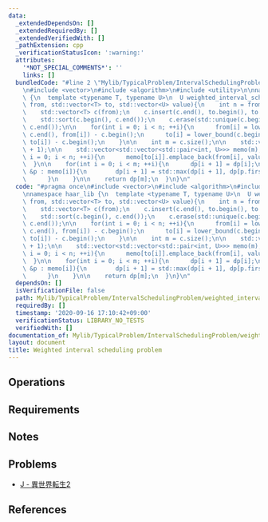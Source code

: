 ```yaml
---
data:
  _extendedDependsOn: []
  _extendedRequiredBy: []
  _extendedVerifiedWith: []
  _pathExtension: cpp
  _verificationStatusIcon: ':warning:'
  attributes:
    '*NOT_SPECIAL_COMMENTS*': ''
    links: []
  bundledCode: "#line 2 \"Mylib/TypicalProblem/IntervalSchedulingProblem/weighted_interval_scheduling.cpp\"\
    \n#include <vector>\n#include <algorithm>\n#include <utility>\n\nnamespace haar_lib\
    \ {\n  template <typename T, typename U>\n  U weighted_interval_scheduling(std::vector<T>\
    \ from, std::vector<T> to, std::vector<U> value){\n    int n = from.size();\n\n\
    \    std::vector<T> c(from);\n    c.insert(c.end(), to.begin(), to.end());\n\n\
    \    std::sort(c.begin(), c.end());\n    c.erase(std::unique(c.begin(), c.end()),\
    \ c.end());\n\n    for(int i = 0; i < n; ++i){\n      from[i] = lower_bound(c.begin(),\
    \ c.end(), from[i]) - c.begin();\n      to[i] = lower_bound(c.begin(), c.end(),\
    \ to[i]) - c.begin();\n    }\n\n    int m = c.size();\n\n    std::vector<U> dp(m\
    \ + 1);\n\n    std::vector<std::vector<std::pair<int, U>>> memo(m);\n    for(int\
    \ i = 0; i < n; ++i){\n      memo[to[i]].emplace_back(from[i], value[i]);\n  \
    \  }\n\n    for(int i = 0; i < m; ++i){\n      dp[i + 1] = dp[i];\n\n      for(auto\
    \ &p : memo[i]){\n        dp[i + 1] = std::max(dp[i + 1], dp[p.first] + p.second);\n\
    \      }\n    }\n\n    return dp[m];\n  }\n}\n"
  code: "#pragma once\n#include <vector>\n#include <algorithm>\n#include <utility>\n\
    \nnamespace haar_lib {\n  template <typename T, typename U>\n  U weighted_interval_scheduling(std::vector<T>\
    \ from, std::vector<T> to, std::vector<U> value){\n    int n = from.size();\n\n\
    \    std::vector<T> c(from);\n    c.insert(c.end(), to.begin(), to.end());\n\n\
    \    std::sort(c.begin(), c.end());\n    c.erase(std::unique(c.begin(), c.end()),\
    \ c.end());\n\n    for(int i = 0; i < n; ++i){\n      from[i] = lower_bound(c.begin(),\
    \ c.end(), from[i]) - c.begin();\n      to[i] = lower_bound(c.begin(), c.end(),\
    \ to[i]) - c.begin();\n    }\n\n    int m = c.size();\n\n    std::vector<U> dp(m\
    \ + 1);\n\n    std::vector<std::vector<std::pair<int, U>>> memo(m);\n    for(int\
    \ i = 0; i < n; ++i){\n      memo[to[i]].emplace_back(from[i], value[i]);\n  \
    \  }\n\n    for(int i = 0; i < m; ++i){\n      dp[i + 1] = dp[i];\n\n      for(auto\
    \ &p : memo[i]){\n        dp[i + 1] = std::max(dp[i + 1], dp[p.first] + p.second);\n\
    \      }\n    }\n\n    return dp[m];\n  }\n}\n"
  dependsOn: []
  isVerificationFile: false
  path: Mylib/TypicalProblem/IntervalSchedulingProblem/weighted_interval_scheduling.cpp
  requiredBy: []
  timestamp: '2020-09-16 17:10:42+09:00'
  verificationStatus: LIBRARY_NO_TESTS
  verifiedWith: []
documentation_of: Mylib/TypicalProblem/IntervalSchedulingProblem/weighted_interval_scheduling.cpp
layout: document
title: Weighted interval scheduling problem
---
```


## Operations

## Requirements

## Notes

## Problems

- [J - 異世界転生2](https://www.hackerrank.com/contests/kodamanwithothers/challenges/2-82/problem)

## References
